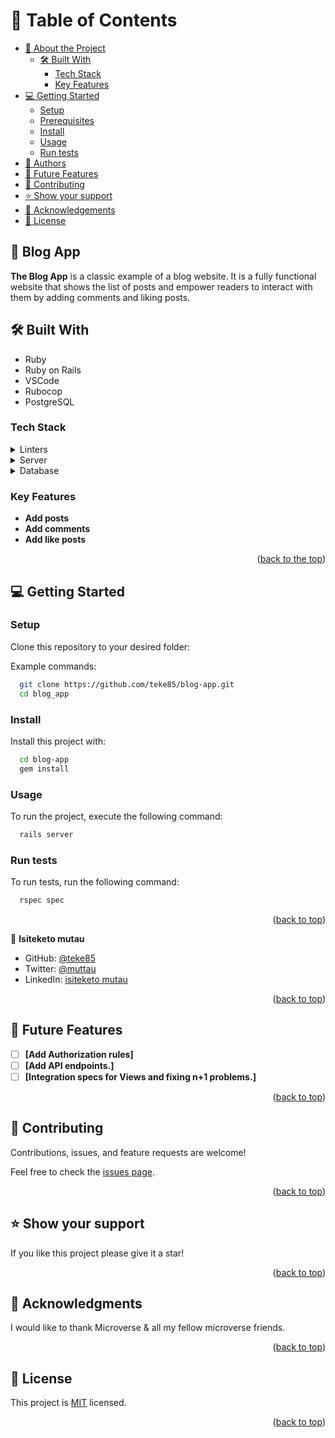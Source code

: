 # 📗 Table of Contents

- [📖 About the Project](#about-project)
  - [🛠 Built With](#built-with)
    - [Tech Stack](#tech-stack)
    - [Key Features](#key-features)
- [💻 Getting Started](#getting-started)
  - [Setup](#setup)
  - [Prerequisites](#prerequisites)
  - [Install](#install)
  - [Usage](#usage)
  - [Run tests](#run-tests)
- [👥 Authors](#authors)
- [🔭 Future Features](#future-features)
- [🤝 Contributing](#contributing)
- [⭐️ Show your support](#support)
- [🙏 Acknowledgements](#acknowledgements)
- [📝 License](#license)

## 📖 Blog App

<a name="about-project"></a>

**The Blog App** is a classic example of a blog website. It is a fully functional website that shows the list of posts and empower readers to interact with them by adding comments and liking posts.

## 🛠 Built With <a name="built-with"></a>

- Ruby
- Ruby on Rails
- VSCode
- Rubocop
- PostgreSQL

### Tech Stack <a name="tech-stack"></a>

<details>
  <summary>Linters</summary>
  <ul>
  <li>StyleLint</li>
  <li>Rubocop</li>
  </ul>
</details>

<details>
  <summary>Server</summary>
  <ul>
  <li>Ruby</li>
  </ul>
</details>

<details>
<summary>Database</summary>
  <ul>
  <li>PostgreSQL</li>
  </ul>
</details>

<!-- Features -->

### Key Features <a name="key-features"></a>

- **Add posts**
- **Add comments**
- **Add like posts**

<p align="right">(<a href="#readme-top">back to the top</a>)</p>

<!-- GETTING STARTED -->

## 💻 Getting Started <a name="getting-started"></a>

### Setup

Clone this repository to your desired folder:

Example commands:

```sh
  git clone https://github.com/teke85/blog-app.git
  cd blog_app
```

### Install

Install this project with:

```sh
  cd blog-app
  gem install
```

### Usage

To run the project, execute the following command:

```sh
  rails server
```

### Run tests

To run tests, run the following command:

```sh
  rspec spec
```

<p align="right">(<a href="#readme-top">back to top</a>)</p>

<!-- AUTHORS -->

👤 **Isiteketo mutau**

- GitHub: [@teke85](https://github.com/teke85)
- Twitter: [@muttau](https://twitter.com/muttau)
- LinkedIn: [isiteketo mutau](https://www.linkedin.com/in/isiteketo-mutau-736894241/)

<p align="right">(<a href="#readme-top">back to top</a>)</p>

<!-- FUTURE FEATURES -->

## 🔭 Future Features <a name="future-features"></a>

- [ ] **[Add Authorization rules]**
- [ ] **[Add API endpoints.]**
- [ ] **[Integration specs for Views and fixing n+1 problems.]**

<p align="right">(<a href="#readme-top">back to top</a>)</p>

<!-- CONTRIBUTING -->

## 🤝 Contributing <a name="contributing"></a>

Contributions, issues, and feature requests are welcome!

Feel free to check the [issues page](https://github.com/teke85/blog-app/issues).

<p align="right">(<a href="#readme-top">back to top</a>)</p>

<!-- SUPPORT -->

## ⭐️ Show your support <a name="support"></a>

If you like this project please give it a star!

<p align="right">(<a href="#readme-top">back to top</a>)</p>

<!-- ACKNOWLEDGEMENTS -->

## 🙏 Acknowledgments <a name="acknowledgements"></a>

I would like to thank Microverse & all my fellow microverse friends.

<p align="right">(<a href="#readme-top">back to top</a>)</p>

<!-- LICENSE -->

## 📝 License <a name="license"></a>

This project is [MIT](./README.md) licensed.

<p align="right">(<a href="#readme-top">back to top</a>)</p>
